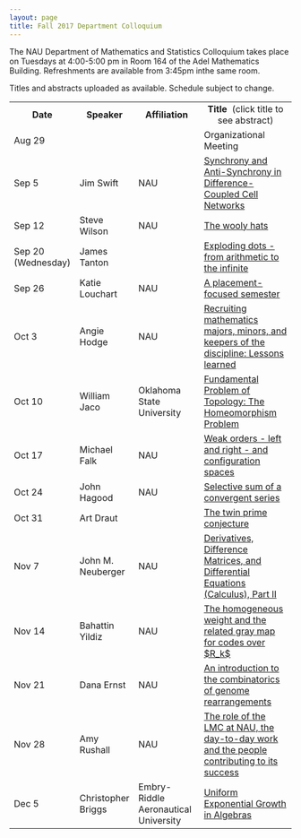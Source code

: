```yaml
---
layout: page
title: Fall 2017 Department Colloquium
---
```


The NAU Department of Mathematics and Statistics Colloquium takes place on Tuesdays at 4:00-5:00 pm in Room 164 of the Adel Mathematics
Building. Refreshments are available from 3:45pm inthe same room.

Titles and abstracts uploaded as available.  Schedule subject to change.  

<table width="100%" align="center">
<tbody>
<tr>
<td width="15%">
<center>
  <b>Date</b>
</center></td>

<td width="20%">
<center>
  <b>Speaker</b>
</center></td>

<td>
<center>
  <b>Affiliation</b>
</center></td>

<td>
<center>
  <b>Title&nbsp;</b> (click title to see abstract)
</center></td>
</tr>

<tr>
<td>Aug 29</td>
<td></td>
<td></td>
<td>Organizational Meeting</td>
</tr>

<tr>
<td>Sep 5</td>
<td>Jim Swift</td>
<td>NAU</td>
<td><a href="{{ site.baseurl }}/colloquium_files/ColloquiumFlyer_170905.pdf">Synchrony and Anti-Synchrony in Difference-Coupled Cell Networks</a></td>
</tr>

<tr>
<td>Sep 12</td>
<td>Steve Wilson</td>
<td>NAU</td>
<td><a href="{{ site.baseurl }}/colloquium_files/ColloquiumFlyer_170912.pdf">The wooly hats</a></td>
</tr>

<tr>
<td>Sep 20 (Wednesday)</td>
<td>James Tanton</td>
<td></td>
<td><a href="{{ site.baseurl }}/colloquium_files/ColloquiumFlyer_170920.pdf">Exploding dots - from arithmetic to the infinite</a></td>
</tr>

<tr>
<td>Sep 26</td>
<td>Katie Louchart</td>
<td>NAU</td>
<td><a href="{{ site.baseurl }}/colloquium_files/ColloquiumFlyer_170926.pdf">A placement-focused semester</a></td>
</tr>

<tr>
<td>Oct 3</td>
<td>Angie Hodge</td>
<td>NAU</td>
<td><a href="{{ site.baseurl }}/colloquium_files/ColloquiumFlyer_171003.pdf">Recruiting mathematics majors, minors, and keepers of the discipline: Lessons learned</a></td>
</tr>

<tr>
<td>Oct 10</td>
<td>William Jaco</td>
<td>Oklahoma State University</td>
<td><a href="{{ site.baseurl }}/colloquium_files/ColloquiumFlyer_171010.pdf">Fundamental Problem of Topology: The Homeomorphism Problem</a></td>
</tr>

<tr>
<td>Oct 17</td>
<td>Michael Falk</td>
<td>NAU</td>
<td><a href="{{ site.baseurl }}/colloquium_files/ColloquiumFlyer_171017.pdf">Weak orders - left and right - and configuration spaces</a></td>
</tr>

<tr>
<td>Oct 24</td>
<td>John Hagood</td>
<td>NAU</td>
<td><a href="{{ site.baseurl }}/colloquium_files/ColloquiumFlyer_171024.pdf">Selective sum of a convergent series</a></td>
</tr>

<tr>
<td>Oct 31</td>
<td>Art Draut</td>
<td></td>
<td><a href="{{ site.baseurl }}/colloquium_files/ColloquiumFlyer_171031.pdf">The twin prime conjecture</a></td>
</tr>

<tr>
<td>Nov 7</td>
<td>John M. Neuberger</td>
<td>NAU</td>
<td><a href="{{ site.baseurl }}/colloquium_files/ColloquiumFlyer_171107.pdf">Derivatives, Difference Matrices, and Differential Equations (Calculus), Part  II</a></td>
</tr>

<tr>
<td>Nov 14</td>
<td>Bahattin Yildiz</td>
<td>NAU</td>
<td><a href="{{ site.baseurl }}/colloquium_files/ColloquiumFlyer_171114.pdf">The homogeneous weight and the related gray map for codes over $R_k$</a></td>
</tr>

<tr>
<td>Nov 21</td>
<td>Dana Ernst</td>
<td>NAU</td>
<td><a href="{{ site.baseurl }}/colloquium_files/ColloquiumFlyer_171121.pdf">An introduction to the combinatorics of genome rearrangements</a></td>
</tr>

<tr>
<td>Nov 28</td>
<td>Amy Rushall</td>
<td>NAU</td>
<td><a href="{{ site.baseurl }}/colloquium_files/ColloquiumFlyer_171128.pdf">The role of the LMC at NAU, the day-to-day work and the people
contributing to its success</a></td>
</tr>

<tr>
<td>Dec 5</td>
<td>Christopher Briggs</td>
<td>Embry-Riddle Aeronautical University</td>
<td><a href="{{ site.baseurl }}/colloquium_files/ColloquiumFlyer_171205.pdf">Uniform Exponential Growth in Algebras</a></td>
</tr>

</tbody>
</table>
